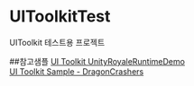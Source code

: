 # UIToolkitTest

UIToolkit 테스트용 프로젝트

##참고샘플
[UI Toolkit UnityRoyaleRuntimeDemo](https://github.com/Unity-Technologies/UIToolkitUnityRoyaleRuntimeDemo)   
[UI Toolkit Sample - DragonCrashers](https://assetstore.unity.com/packages/essentials/tutorial-projects/ui-toolkit-sample-dragon-crashers-231178?locale=ko-KR)
